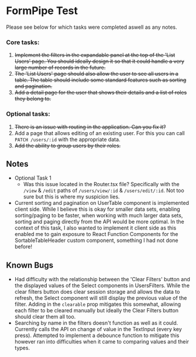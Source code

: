 # FormPipe Test
Please see below for which tasks were completed aswell as any notes.


### Core tasks:

1. ~~Implement the filters in the expandable panel at the top of the 'List Users' page. You should ideally design it so that it could handle a very large number
   of records in the future.~~
2. ~~The 'List Users' page should also allow the user to see all users in a table. The table should include some standard features such as sorting and pagination.~~
3. ~~Add a detail page for the user that shows their details and a list of roles they belong to.~~

### Optional tasks:

1. ~~There is an issue with routing in the application. Can you fix it?~~
1. Add a page that allows editing of an existing user. For this you can call `PATCH /users/:id` with the appropriate data.
2. ~~Add the ability to group users by their roles.~~

## Notes

- Optional Task 1
  - Was this issue located in the Router.tsx file? Specifically with the `/view` & `/edit` paths of `/users/view/:id` & `/users/edit/:id`. Not too sure but this is where my suspicion lies. 
- Current sorting and pagination on UserTable component is implemented client side. While I believe this is okay for smaller data sets, enabling sorting/paging to be faster, when working with much larger data sets, sorting and paging directly from the API would be more optimal. In the context of this task, I also wanted to implement it client side as this enabled me to gain exposure to React Function Components for the SortableTableHeader custom component, something I had not done before!

## Known Bugs

- Had difficulty with the relationship between the 'Clear Filters' button and the displayed values of the Select components in UsersFilters. While the clear filters button does clear session storage and allows the data to refresh, the Select component will still display the previous value of the filter. Adding in the `clearable` prop mitigates this somewhat, allowing each filter to be cleared manually but ideally the Clear Filters button should clear them all too.
- Searching by name in the filters doesn't function as well as it could. Currently calls the API on change of value in the TextInput (every key press). Attempted to implement a debounce function to mitigate this however ran into difficulties when it came to comparing values and their types. 
